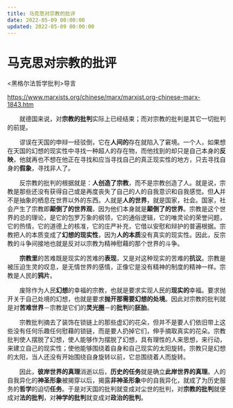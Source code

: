 ```yaml
---
title: 马克思对宗教的批评
date: 2022-05-09 00:00:00
updated: 2022-05-09 00:00:00
---
```


# 马克思对宗教的批评

<黑格尔法哲学批判>导言

https://www.marxists.org/chinese/marx/marxist.org-chinese-marx-1843.htm

　　就德国来说，对**宗教的批判**实际上已经结束；而对宗教的批判是其它一切批判的前提。

　　谬误在天国的申辩一经驳倒，它在**人间的**存在就陷入了窘境。一个人，如果想在天国的幻想的现实性中寻找一种超人的存在物，而他找到的却只是自己本身的**反映**，他就再也不想在他正在寻找和应当寻找自己的真正现实性的地方，只去寻找自身的**假象**，寻找非人了。

　　反宗教的批判的根据就是：**人创造了宗教**，而不是宗教创造了人。就是说，宗教是那些还没有获得自己或是再度丧失了自己的人的自我意识和自我感觉。但**人**并不是抽象的栖息在世界以外的东西。人就是**人的世界**，就是国家，社会。国家，社会产生了宗教即**颠倒了的世界观**，因为他们本身就是**颠倒了的世界**。宗教是这个世界的总的理论，是它的包罗万象的纲领，它的通俗逻辑，它的唯灵论的荣誉问题，它的热情，它的道德上的核准，它的庄严补充，它借以安慰和辩护的普遍根据。宗教把人的本质变成了**幻想的现实性**，因为**人的本质**没有真实的现实性。因此，反宗教的斗争间接地也就是反对以宗教为精神慰藉的那个世界的斗争。

　　**宗教里**的苦难既是现实的苦难的**表现**，又是对这种现实的苦难的**抗议**。宗教是被压迫生灵的叹息，是无情世界的感情，正像它是没有精神的制度的精神一样。宗教是人民的**鸦片**。

　　废除作为人民**幻想**的幸福的宗教，也就是要求实现人民的**现实的**幸福。要求抛开关于自己处境的幻想，也就是要求**抛开那需要幻想的处境**。因此对宗教的批判就是对**苦难世界**－宗教是它们的**灵光圈**－的**批判**的**胚胎**。

　　宗教批判摘去了装饰在锁链上的那些虚幻的花朵，但并不是要人们依旧带上这些没有任何乐趣任何慰藉的锁链，而是要人扔掉它们，伸手摘取真实的花朵。宗教批判使人摆脱了幻想，使人能够作为摆脱了幻想，具有理性的人来思想，来行动，来建立自己的现实性；使他能够围绕着自身和自己现实的太阳旋转。宗教只是幻想的太阳，当人还没有开始围绕自身旋转以前，它总围绕着人而旋转。

　　因此，**彼岸世界的真理**消逝以后，**历史的任务**就是确立**此岸世界的真理**。人的自我异化的**神圣形象**被揭穿以后，揭露**非神圣形象**中的自我异化，就成了为历史服务的**哲学**的迫切**任务**。于是对天国的批判就变成对尘世的批判，对**宗教的批判**就便成对**法的批判**，对**神学的批判**就变成对**政治的批判**。

